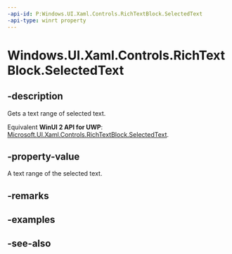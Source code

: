 ```yaml
---
-api-id: P:Windows.UI.Xaml.Controls.RichTextBlock.SelectedText
-api-type: winrt property
---
```


<!-- Property syntax
public string SelectedText { get; }
-->

# Windows.UI.Xaml.Controls.RichTextBlock.SelectedText

## -description
Gets a text range of selected text.

Equivalent **WinUI 2 API for UWP**: [Microsoft.UI.Xaml.Controls.RichTextBlock.SelectedText](/windows/winui/api/microsoft.ui.xaml.controls.richtextblock.selectedtext).

## -property-value
A text range of the selected text.

## -remarks

## -examples

## -see-also
